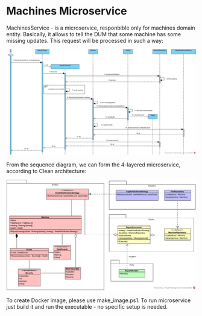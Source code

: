 # Machines Microservice #

MachinesService - is a microservice, responbible only for machines domain entity.
Basically, it allows to tell the DUM that some machine has some missing updates.
This request will be processed in such a way:

![Machine report sequence](/docs/machine_report.jpg)

From the sequence diagram, we can form the 4-layered microservice, according to Clean architecture:

![Machines classes](/docs/machine_module.jpg)

To create Docker image, please use make_image.ps1.
To run microservice just build it and run the executable - no specific setup is needed.